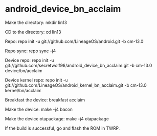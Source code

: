 # android_device_bn_acclaim

Make the directory: mkdir lin13

CD to the directory: cd lin13

Repo: repo init -u git://github.com/LineageOS/android.git -b cm-13.0

Repo sync: repo sync -j4

Device repo: repo init -u git://github.com/secretwolf98/android_device_bn_acclaim.git -b cm-13.0 device/bn/acclaim

Device kernel repo: repo init -u git://github.com/LineageOS/android_kernel_bn_acclaim.git -b cm-13.0 kernel/bn/acclaim

Breakfast the device: breakfast acclaim

Make the device: make -j4 bacon

Make the device otapackage: make -j4 otapackage


If the build is successful, go and flash the ROM in TWRP.
